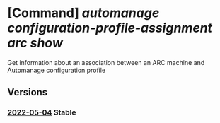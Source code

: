 # [Command] _automanage configuration-profile-assignment arc show_

Get information about an association between an ARC machine and Automanage configuration profile

## Versions

### [2022-05-04](/Resources/mgmt-plane/L3N1YnNjcmlwdGlvbnMve30vcmVzb3VyY2Vncm91cHMve30vcHJvdmlkZXJzL21pY3Jvc29mdC5oeWJyaWRjb21wdXRlL21hY2hpbmVzL3t9L3Byb3ZpZGVycy9taWNyb3NvZnQuYXV0b21hbmFnZS9jb25maWd1cmF0aW9ucHJvZmlsZWFzc2lnbm1lbnRzL3t9/2022-05-04.xml) **Stable**

<!-- mgmt-plane /subscriptions/{}/resourcegroups/{}/providers/microsoft.hybridcompute/machines/{}/providers/microsoft.automanage/configurationprofileassignments/{} 2022-05-04 -->
